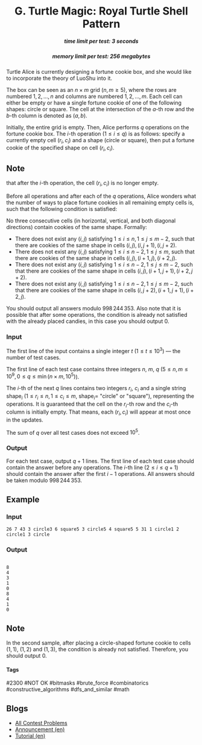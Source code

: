 <h1 style='text-align: center;'> G. Turtle Magic: Royal Turtle Shell Pattern</h1>

<h5 style='text-align: center;'>time limit per test: 3 seconds</h5>
<h5 style='text-align: center;'>memory limit per test: 256 megabytes</h5>

Turtle Alice is currently designing a fortune cookie box, and she would like to incorporate the theory of LuoShu into it.

The box can be seen as an $n \times m$ grid ($n, m \ge 5$), where the rows are numbered $1, 2, \dots, n$ and columns are numbered $1, 2, \dots, m$. Each cell can either be empty or have a single fortune cookie of one of the following shapes: circle or square. The cell at the intersection of the $a$-th row and the $b$-th column is denoted as $(a, b)$.

Initially, the entire grid is empty. Then, Alice performs $q$ operations on the fortune cookie box. The $i$-th operation ($1 \le i \le q$) is as follows: specify a currently empty cell $(r_i,c_i)$ and a shape (circle or square), then put a fortune cookie of the specified shape on cell $(r_i,c_i)$. 
## Note

 that after the $i$-th operation, the cell $(r_i,c_i)$ is no longer empty.

Before all operations and after each of the $q$ operations, Alice wonders what the number of ways to place fortune cookies in all remaining empty cells is, such that the following condition is satisfied:

No three consecutive cells (in horizontal, vertical, and both diagonal directions) contain cookies of the same shape. Formally:

* There does not exist any $(i,j)$ satisfying $1 \le i \le n, 1 \le j \le m-2$, such that there are cookies of the same shape in cells $(i,j), (i,j+1), (i,j+2)$.
* There does not exist any $(i,j)$ satisfying $1 \le i \le n-2, 1 \le j \le m$, such that there are cookies of the same shape in cells $(i,j), (i+1,j), (i+2,j)$.
* There does not exist any $(i,j)$ satisfying $1 \le i \le n-2, 1 \le j \le m-2$, such that there are cookies of the same shape in cells $(i,j), (i+1,j+1), (i+2,j+2)$.
* There does not exist any $(i,j)$ satisfying $1 \le i \le n-2, 1 \le j \le m-2$, such that there are cookies of the same shape in cells $(i,j+2), (i+1,j+1), (i+2,j)$.

You should output all answers modulo $998\,244\,353$. Also note that it is possible that after some operations, the condition is already not satisfied with the already placed candies, in this case you should output $0$.

### Input

The first line of the input contains a single integer $t$ ($1 \le t \le 10^3$) — the number of test cases.

The first line of each test case contains three integers $n$, $m$, $q$ ($5 \le n, m \le 10^9, 0 \le q \le \min(n \times m, 10^5)$).

The $i$-th of the next $q$ lines contains two integers $r_i$, $c_i$ and a single string $\text{shape}_i$ ($1 \le r_i \le n, 1 \le c_i \le m$, $\text{shape}_i=$ "circle" or "square"), representing the operations. It is guaranteed that the cell on the $r_i$-th row and the $c_i$-th column is initially empty. That means, each $(r_i,c_i)$ will appear at most once in the updates.

The sum of $q$ over all test cases does not exceed $10^5$.

### Output

For each test case, output $q+1$ lines. The first line of each test case should contain the answer before any operations. The $i$-th line ($2 \le i \le q+1$) should contain the answer after the first $i-1$ operations. All answers should be taken modulo $998\,244\,353$.

## Example

### Input


```text
26 7 43 3 circle3 6 square5 3 circle5 4 square5 5 31 1 circle1 2 circle1 3 circle
```
### Output

```text

8
4
3
1
0
8
4
1
0

```
## Note

In the second sample, after placing a circle-shaped fortune cookie to cells $(1,1)$, $(1,2)$ and $(1,3)$, the condition is already not satisfied. Therefore, you should output $0$.



#### Tags 

#2300 #NOT OK #bitmasks #brute_force #combinatorics #constructive_algorithms #dfs_and_similar #math 

## Blogs
- [All Contest Problems](../Codeforces_Round_929_(Div._3).md)
- [Announcement (en)](../blogs/Announcement_(en).md)
- [Tutorial (en)](../blogs/Tutorial_(en).md)
